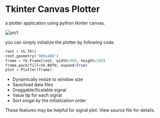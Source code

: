 # Tkinter Canvas Plotter
a plotter application using python tkinter canvas.   

![pic1](screenshots/animation2.gif)

you can simply initialize the plotter by following code.
```python
root = tk.Tk()
root.geometry('900x400')
frame = tk.Frame(root, width=900, height=300)
frame.pack(fill=tk.BOTH, expand=True)
plot = Plotter(frame)
```
- Dynamically resize to window size
- Save/load data files
- Draggable/Scalable signal
- Value tip for each signal
- Sort singal by the initialization order

These features may be helpful for signal plot. View source file for details.
